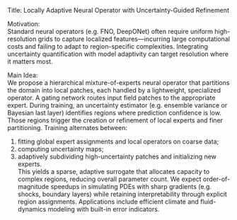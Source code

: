Title: Locally Adaptive Neural Operator with Uncertainty-Guided Refinement

Motivation:  
Standard neural operators (e.g. FNO, DeepONet) often require uniform high-resolution grids to capture localized features—incurring large computational costs and failing to adapt to region-specific complexities. Integrating uncertainty quantification with model adaptivity can target resolution where it matters most.

Main Idea:  
We propose a hierarchical mixture-of-experts neural operator that partitions the domain into local patches, each handled by a lightweight, specialized operator. A gating network routes input field patches to the appropriate expert. During training, an uncertainty estimator (e.g. ensemble variance or Bayesian last layer) identifies regions where prediction confidence is low. Those regions trigger the creation or refinement of local experts and finer partitioning. Training alternates between:  
1) fitting global expert assignments and local operators on coarse data;  
2) computing uncertainty maps;  
3) adaptively subdividing high-uncertainty patches and initializing new experts.  
This yields a sparse, adaptive surrogate that allocates capacity to complex regions, reducing overall parameter count. We expect order-of-magnitude speedups in simulating PDEs with sharp gradients (e.g. shocks, boundary layers) while retaining interpretability through explicit region assignments. Applications include efficient climate and fluid-dynamics modeling with built-in error indicators.
